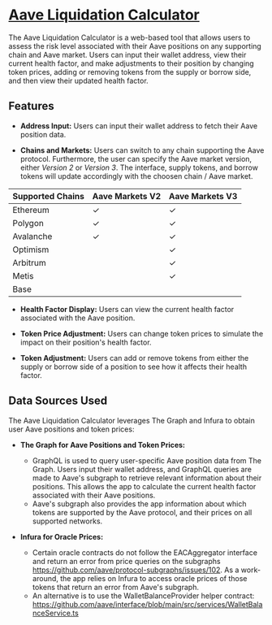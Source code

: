 # [Aave Liquidation Calculator](https://main--bright-biscochitos-7ec272.netlify.app/)

The Aave Liquidation Calculator is a web-based tool that allows users to assess the risk level associated with their Aave positions on any supporting chain and Aave market. Users can input their wallet address, view their current health factor, and make adjustments to their position by changing token prices, adding or removing tokens from the supply or borrow side, and then view their updated health factor.

## Features

- **Address Input:** Users can input their wallet address to fetch their Aave position data.

- **Chains and Markets:** Users can switch to any chain supporting the Aave protocol. Furthermore, the user can specify the Aave market version, either *Version 2* or *Version 3*. The interface, supply tokens, and borrow tokens will update accordingly with the choosen chain / Aave market.

| Supported Chains   | Aave Markets V2  | Aave Markets V3  |
|--------------------|------------------|------------------|
| Ethereum           | <span>&#10003;</span> | <span>&#10003;</span> |
| Polygon            | <span>&#10003;</span> | <span>&#10003;</span> |
| Avalanche          | <span>&#10003;</span> | <span>&#10003;</span> |
| Optimism           || <span>&#10003;</span> |
| Arbitrum           || <span>&#10003;</span> |
| Metis              || <span>&#10003;</span> |
|Base|||


- **Health Factor Display:** Users can view the current health factor associated with the Aave position.

- **Token Price Adjustment:** Users can change token prices to simulate the impact on their position's health factor.

- **Token Adjustment:** Users can add or remove tokens from either the supply or borrow side of a position to see how it affects their health factor.

## Data Sources Used

The Aave Liquidation Calculator leverages The Graph and Infura to obtain user Aave positions and token prices:

- **The Graph for Aave Positions and Token Prices:**
  - GraphQL is used to query user-specific Aave position data from The Graph. Users input their wallet address, and GraphQL queries are made to Aave's subgraph to retrieve relevant information about their positions. This allows the app to calculate the current health factor associated with their Aave positions.
  - Aave's subgraph also provides the app information about which tokens are supported by the Aave protocol, and their prices on all supported networks. 

- **Infura for Oracle Prices:**
  - Certain oracle contracts do not follow the EACAggregator interface and return an error from price queries on the subgraphs https://github.com/aave/protocol-subgraphs/issues/102. As a work-around, the app relies on Infura to access oracle prices of those tokens that return an error from Aave's subgraph.
  -  An alternative is to use the WalletBalanceProvider helper contract: https://github.com/aave/interface/blob/main/src/services/WalletBalanceService.ts

